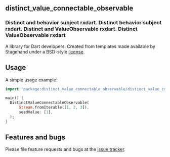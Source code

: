 ## distinct_value_connectable_observable
### Distinct and behavior subject rxdart. Distinct behavior subject rxdart. Distinct and ValueObservable rxdart. Distinct ValueObservable rxdart

A library for Dart developers.
Created from templates made available by Stagehand under a BSD-style
[license](https://github.com/dart-lang/stagehand/blob/master/LICENSE).

## Usage

A simple usage example:

```dart
import 'package:distinct_value_connectable_observable/distinct_value_connectable_observable.dart';

main() {
  DistinctValueConnectableObservable(
      Stream.fromIterable([1, 2, 3]),
      seedValue: [1],
  );
}
```

## Features and bugs

Please file feature requests and bugs at the [issue tracker][tracker].

[tracker]: http://example.com/issues/replaceme

